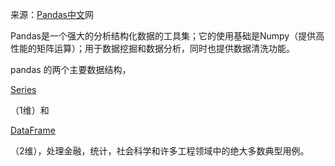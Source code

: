 来源：[Pandas中文](https://www.pypandas.cn/)网

Pandas是一个强大的分析结构化数据的工具集；它的使用基础是Numpy（提供高性能的矩阵运算）；用于数据挖掘和数据分析，同时也提供数据清洗功能。

pandas 的两个主要数据结构，

[Series](https://pandas.pydata.org/pandas-docs/stable/reference/api/pandas.Series.html#pandas.Series)

（1维）和

[DataFrame](https://pandas.pydata.org/pandas-docs/stable/reference/api/pandas.DataFrame.html#pandas.DataFrame)

（2维），处理金融，统计，社会科学和许多工程领域中的绝大多数典型用例。

